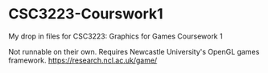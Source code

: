 # CSC3223-Courswork1
My drop in files for CSC3223: Graphics for Games Coursework 1

Not runnable on their own. Requires Newcastle University's OpenGL games framework. https://research.ncl.ac.uk/game/
